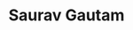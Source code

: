 ---
title: Saurav Gautam
organization: YouthMappers
talk: "Inspiring Youths to Map Nepal: Challenges, Successes, Lessons Learned and Way Forward"
permalink: /speakers/#saurav-gautam
---